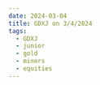 ```yaml
---
date: 2024-03-04
title: GDXJ on 3/4/2024
tags: 
  - GDXJ
  - junior
  - gold
  - miners
  - equities
---
```

<div class="post">
<snapshot-grid 
    :reports="['2024/03/01/CTA/GDXJ', '2024/03/04/CTA/GDXJ', '2024/03/04/MTP/GDXJ']"
    chart="2024/03/04/Chart/GDXJ"
/>
<p>

</p>
<p>

</p>
</div>